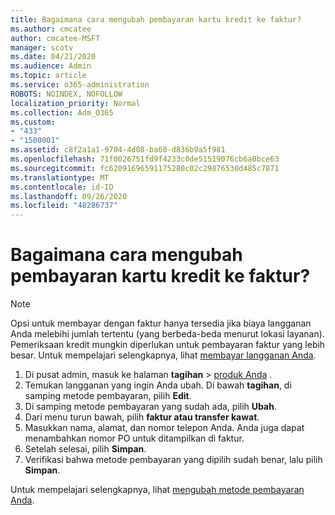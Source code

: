 ```yaml
---
title: Bagaimana cara mengubah pembayaran kartu kredit ke faktur?
ms.author: cmcatee
author: cmcatee-MSFT
manager: scotv
ms.date: 04/21/2020
ms.audience: Admin
ms.topic: article
ms.service: o365-administration
ROBOTS: NOINDEX, NOFOLLOW
localization_priority: Normal
ms.collection: Adm_O365
ms.custom:
- "433"
- "1500001"
ms.assetid: c8f2a1a1-9704-4d08-ba60-d836b9a5f981
ms.openlocfilehash: 71f0026751fd9f4233c0de51519076cb6a0bce63
ms.sourcegitcommit: fc62091696591175280c02c29876530d485c7871
ms.translationtype: MT
ms.contentlocale: id-ID
ms.lasthandoff: 09/26/2020
ms.locfileid: "48286737"
---
```

# <a name="how-do-i-change-from-credit-card-payments-to-invoice"></a>Bagaimana cara mengubah pembayaran kartu kredit ke faktur?

> [!NOTE]
> Opsi untuk membayar dengan faktur hanya tersedia jika biaya langganan Anda melebihi jumlah tertentu (yang berbeda-beda menurut lokasi layanan). Pemeriksaan kredit mungkin diperlukan untuk pembayaran faktur yang lebih besar. Untuk mempelajari selengkapnya, lihat [membayar langganan Anda](https://docs.microsoft.com/microsoft-365/commerce/billing-and-payments/pay-for-your-subscription).

1. Di pusat admin, masuk ke halaman **tagihan**  >  [produk Anda](https://go.microsoft.com/fwlink/p/?linkid=842054) .
2. Temukan langganan yang ingin Anda ubah. Di bawah **tagihan**, di samping metode pembayaran, pilih **Edit**.
3. Di samping metode pembayaran yang sudah ada, pilih **Ubah**.
4. Dari menu turun bawah, pilih **faktur atau transfer kawat**.
5. Masukkan nama, alamat, dan nomor telepon Anda. Anda juga dapat menambahkan nomor PO untuk ditampilkan di faktur.
6. Setelah selesai, pilih **Simpan**.
7. Verifikasi bahwa metode pembayaran yang dipilih sudah benar, lalu pilih **Simpan**.

Untuk mempelajari selengkapnya, lihat [mengubah metode pembayaran Anda](https://docs.microsoft.com/microsoft-365/commerce/billing-and-payments/change-payment-method).